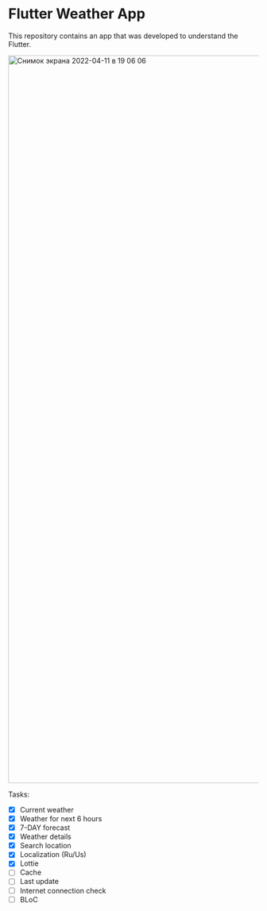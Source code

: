 
# Flutter Weather App

This repository contains an app that was developed to understand the Flutter.

<img width="1466" alt="Снимок экрана 2022-04-11 в 19 06 06" src="https://user-images.githubusercontent.com/43184319/162784105-318cb413-55e0-460a-8f16-133743b6bc59.png">

Tasks:
- [X] Current weather
- [X] Weather for next 6 hours
- [X] 7-DAY forecast
- [X] Weather details 
- [X] Search location
- [X] Localization (Ru/Us)
- [X] Lottie
- [ ] Cache 
- [ ] Last update
- [ ] Internet connection check
- [ ] BLoC
